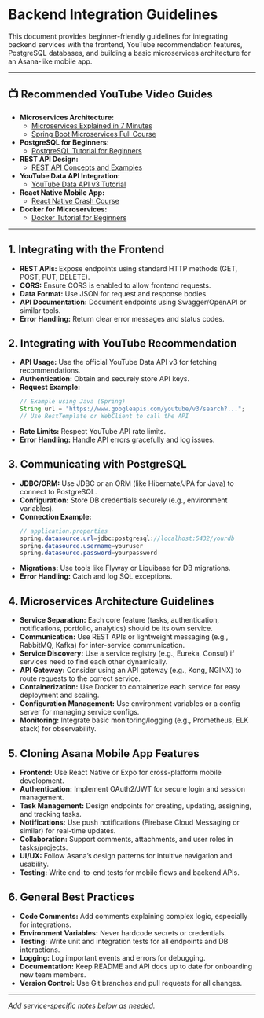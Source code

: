 # Backend Integration Guidelines

This document provides beginner-friendly guidelines for integrating backend services with the frontend, YouTube recommendation features, PostgreSQL databases, and building a basic microservices architecture for an Asana-like mobile app.

---

## 📺 Recommended YouTube Video Guides
- **Microservices Architecture:**
  - [Microservices Explained in 7 Minutes](https://www.youtube.com/watch?v=rv4LlmLmVWk)
  - [Spring Boot Microservices Full Course](https://www.youtube.com/watch?v=KxqlJblhzfI)
- **PostgreSQL for Beginners:**
  - [PostgreSQL Tutorial for Beginners](https://www.youtube.com/watch?v=qw--VYLpxG4)
- **REST API Design:**
  - [REST API Concepts and Examples](https://www.youtube.com/watch?v=Q-BpqyOT3a8)
- **YouTube Data API Integration:**
  - [YouTube Data API v3 Tutorial](https://www.youtube.com/watch?v=th5_9woFJmk)
- **React Native Mobile App:**
  - [React Native Crash Course](https://www.youtube.com/watch?v=0-S5a0eXPoc)
- **Docker for Microservices:**
  - [Docker Tutorial for Beginners](https://www.youtube.com/watch?v=fqMOX6JJhGo)

---

## 1. Integrating with the Frontend
- **REST APIs:** Expose endpoints using standard HTTP methods (GET, POST, PUT, DELETE).
- **CORS:** Ensure CORS is enabled to allow frontend requests.
- **Data Format:** Use JSON for request and response bodies.
- **API Documentation:** Document endpoints using Swagger/OpenAPI or similar tools.
- **Error Handling:** Return clear error messages and status codes.

## 2. Integrating with YouTube Recommendation
- **API Usage:** Use the official YouTube Data API v3 for fetching recommendations.
- **Authentication:** Obtain and securely store API keys.
- **Request Example:**
  ```java
  // Example using Java (Spring)
  String url = "https://www.googleapis.com/youtube/v3/search?...";
  // Use RestTemplate or WebClient to call the API
  ```
- **Rate Limits:** Respect YouTube API rate limits.
- **Error Handling:** Handle API errors gracefully and log issues.

## 3. Communicating with PostgreSQL
- **JDBC/ORM:** Use JDBC or an ORM (like Hibernate/JPA for Java) to connect to PostgreSQL.
- **Configuration:** Store DB credentials securely (e.g., environment variables).
- **Connection Example:**
  ```java
  // application.properties
  spring.datasource.url=jdbc:postgresql://localhost:5432/yourdb
  spring.datasource.username=youruser
  spring.datasource.password=yourpassword
  ```
- **Migrations:** Use tools like Flyway or Liquibase for DB migrations.
- **Error Handling:** Catch and log SQL exceptions.

## 4. Microservices Architecture Guidelines
- **Service Separation:** Each core feature (tasks, authentication, notifications, portfolio, analytics) should be its own service.
- **Communication:** Use REST APIs or lightweight messaging (e.g., RabbitMQ, Kafka) for inter-service communication.
- **Service Discovery:** Use a service registry (e.g., Eureka, Consul) if services need to find each other dynamically.
- **API Gateway:** Consider using an API gateway (e.g., Kong, NGINX) to route requests to the correct service.
- **Containerization:** Use Docker to containerize each service for easy deployment and scaling.
- **Configuration Management:** Use environment variables or a config server for managing service configs.
- **Monitoring:** Integrate basic monitoring/logging (e.g., Prometheus, ELK stack) for observability.

## 5. Cloning Asana Mobile App Features
- **Frontend:** Use React Native or Expo for cross-platform mobile development.
- **Authentication:** Implement OAuth2/JWT for secure login and session management.
- **Task Management:** Design endpoints for creating, updating, assigning, and tracking tasks.
- **Notifications:** Use push notifications (Firebase Cloud Messaging or similar) for real-time updates.
- **Collaboration:** Support comments, attachments, and user roles in tasks/projects.
- **UI/UX:** Follow Asana’s design patterns for intuitive navigation and usability.
- **Testing:** Write end-to-end tests for mobile flows and backend APIs.

## 6. General Best Practices
- **Code Comments:** Add comments explaining complex logic, especially for integrations.
- **Environment Variables:** Never hardcode secrets or credentials.
- **Testing:** Write unit and integration tests for all endpoints and DB interactions.
- **Logging:** Log important events and errors for debugging.
- **Documentation:** Keep README and API docs up to date for onboarding new team members.
- **Version Control:** Use Git branches and pull requests for all changes.

---

*Add service-specific notes below as needed.*
